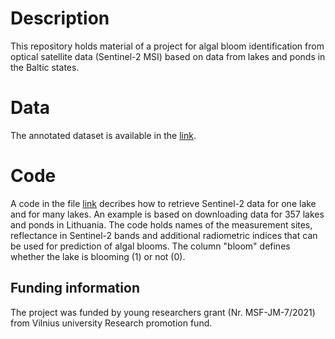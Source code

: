 # Description
This repository holds material of a project for algal bloom identification from optical satellite data (Sentinel-2 MSI) based on data from lakes and ponds in the Baltic states. 

# Data
The annotated dataset is available in the [link](https://drive.google.com/drive/folders/1ns5XHnfo-grdVcRthYl9evpd4-C1m5Xz?usp=sharing). 

# Code
A code in the file [link](https://github.com/dfrgttn/s2-for-algal-bloom/blob/main/Code_for_data_retrieval_from_GEE.ipynb) decribes how to retrieve Sentinel-2 data for one lake and for many lakes. An example is based on downloading data for 357 lakes and ponds in Lithuania. The code holds names of the measurement sites, reflectance in Sentinel-2 bands and additional radiometric indices that can be used for prediction of algal blooms. The column "bloom" defines whether the lake is blooming (1) or not (0).

## Funding information
The project was funded by young researchers grant (Nr. MSF-JM-7/2021) from Vilnius university Research promotion fund.
